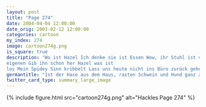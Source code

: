 ```yaml
---
layout: post
title: "Page 274"
date: 2004-04-04 12:00:00
date_orig: 2003-02-12 12:00:00
categories: cartoon
my_index: 274
image: cartoon274g.png
is_square: true
description: "Wo ist Hazel Ich denke sie ist Essen Wow, ihr Stuhl ist viel bequemer als unsere Lass mich mal Such dir nen
eigenen Gib ihn schon her Hazel was ist
los Mein Spidey Sinn kribbelt Lass uns heute nicht ins Büro zurück gehen Preston Hackles Hazel Katrina Vittles"
germantitle: "Ist der Hase aus dem Haus, rasten Schwein und Hund ganz aus."
twitter_card_type: summary_large_image
---
```


{% include figure.html src="cartoon274g.png" alt="Hackles Page 274"  %}
